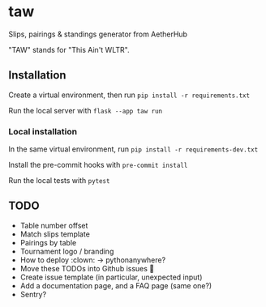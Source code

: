 # taw
Slips, pairings &amp; standings generator from AetherHub

"TAW" stands for "This Ain't WLTR".

## Installation

Create a virtual environment, then run `pip install -r requirements.txt`

Run the local server with `flask --app taw run`

### Local installation

In the same virtual environment, run `pip install -r requirements-dev.txt`

Install the pre-commit hooks with `pre-commit install`

Run the local tests with `pytest`

## TODO

- Table number offset
- Match slips template
- Pairings by table
- Tournament logo / branding
- How to deploy :clown: -> pythonanywhere?
- Move these TODOs into Github issues :eyes:
- Create issue template (in particular, unexpected input)
- Add a documentation page, and a FAQ page (same one?)
- Sentry?

